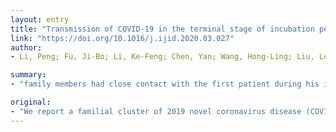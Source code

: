 ```yaml
---
layout: entry
title: "Transmission of COVID-19 in the terminal stage of incubation period: a familial cluster"
link: "https://doi.org/10.1016/j.ijid.2020.03.027"
author:
- Li, Peng; Fu, Ji-Bo; Li, Ke-Feng; Chen, Yan; Wang, Hong-Ling; Liu, Lei-Jie; Liu, Jie-Nan; Zhang, Yong-Li; Liu, She-Lan; Tang, An; Tong, Zhen-Dong; Yan, Jian-Bo

summary:
- "family members had close contact with the first patient during his incubation period. Four of the patients were confirmed to the severe acute respiratory syndrome coronavirus 2 (SARS-CoV-2) infection in the subsequent sampling test. The first patient was identified in presymptomatic period, as a close contact of a confirmed patient. We report a familial cluster of 2019 novel coronanavirus disease (COVID-19). Five family members have close contact."

original:
- "We report a familial cluster of 2019 novel coronavirus disease (COVID-19) to evidence that a potential transmission of the COVID-19 during the incubation period. The first patient in this familial cluster was identified in presymptomatic period, as a close contact of a confirmed patient. Five family members had close contact with the first patient during his incubation period, four of them were confirmed to the severe acute respiratory syndrome coronavirus 2 (SARS-CoV-2) infection in the subsequent sampling test."
---
```


